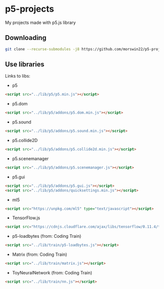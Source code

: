 # p5-projects
My projects made with p5.js library

## Downloading
```bash
git clone --recurse-submodules -j8 https://github.com/morswin22/p5-projects.git
```

## Use libraries
Links to libs:
* p5
```html 
<script src="../lib/p5/p5.min.js"></script> 
```

* p5.dom
```html 
<script src="../lib/p5/addons/p5.dom.min.js"></script>
```

* p5.sound
```html 
<script src="../lib/p5/addons/p5.sound.min.js"></script>
```

* p5.collide2D
```html 
<script src="../lib/p5/addons/p5.collide2d.min.js"></script>
```

* p5.scenemanager
```html 
<script src="../lib/p5/addons/p5.scenemanager.js"></script>
```

* p5.gui
```html 
<script src="../lib/p5/addons/p5.gui.js"></script>
<script src="../lib/p5/addons/quicksettings.min.js"></script>
```

* ml5
```html
<script src="https://unpkg.com/ml5" type="text/javascript"></script>
```

* TensorFlow.js
```html
<script src="https://cdnjs.cloudflare.com/ajax/libs/tensorflow/0.11.4/tf.min.js"></script>
```

* p5-loadbytes (from: Coding Train)
```html 
<script src="../lib/train/p5-loadbytes.js"></script>
```

* Matrix (from: Coding Train)
```html 
<script src="../lib/train/matrix.js"></script>
```

* ToyNeuralNetwork (from: Coding Train)
```html 
<script src="../lib/train/nn.js"></script>
```